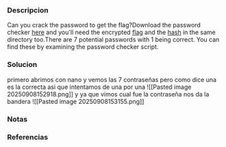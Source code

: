 ### Descripcion
Can you crack the password to get the flag?Download the password checker [here](https://artifacts.picoctf.net/c/16/level3.py) and you'll need the encrypted [flag](https://artifacts.picoctf.net/c/16/level3.flag.txt.enc) and the [hash](https://artifacts.picoctf.net/c/16/level3.hash.bin) in the same directory too.There are 7 potential passwords with 1 being correct. You can find these by examining the password checker script.

### Solucion
primero abrimos con nano y vemos las 7 contraseñas pero como dice una es la correcta asi que intentamos de una por una 
![[Pasted image 20250908152918.png]]
y ya que vimos cual fue la contraseña nos da la bandera
![[Pasted image 20250908153155.png]]

### Notas


### Referencias